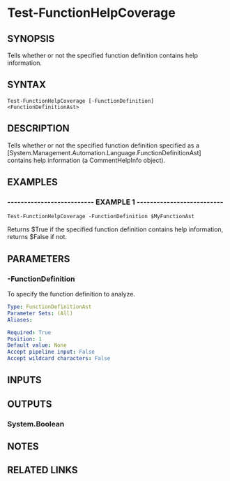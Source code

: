 # Test-FunctionHelpCoverage

## SYNOPSIS
Tells whether or not the specified function definition contains help information.

## SYNTAX

```
Test-FunctionHelpCoverage [-FunctionDefinition] <FunctionDefinitionAst>
```

## DESCRIPTION
Tells whether or not the specified function definition specified as a \[System.Management.Automation.Language.FunctionDefinitionAst\] contains help information (a CommentHelpInfo object).

## EXAMPLES

### -------------------------- EXAMPLE 1 --------------------------
```
Test-FunctionHelpCoverage -FunctionDefinition $MyFunctionAst
```

Returns $True if the specified function definition contains help information, returns $False if not.

## PARAMETERS

### -FunctionDefinition
To specify the function definition to analyze.

```yaml
Type: FunctionDefinitionAst
Parameter Sets: (All)
Aliases: 

Required: True
Position: 1
Default value: None
Accept pipeline input: False
Accept wildcard characters: False
```

## INPUTS

## OUTPUTS

### System.Boolean

## NOTES

## RELATED LINKS


